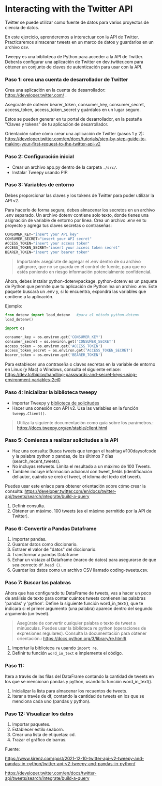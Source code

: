 # Interacting with the Twitter API

Twitter se puede utilizar como fuente de datos para varios proyectos de ciencia de datos.

En este ejercicio, aprenderemos a interactuar con la API de Twitter. Practicaremos almacenar tweets en un marco de datos y guardarlos en un archivo csv.

Tweepy es una biblioteca de Python para acceder a la API de Twitter. Deberás configurar una aplicación de Twitter en dev.twitter.com para obtener un conjunto de claves de autenticación para usar con la API.

### Paso 1: crea una cuenta de desarrollador de Twitter

Crea una aplicación en la cuenta de desarrollador: https://developer.twitter.com/ . 

Asegúrate de obtener bearer_token, consumer_key, consumer_secret, access_token, access_token_secret y guárdalos en un lugar seguro.

Estos se pueden generar en tu portal de desarrollador, en la pestaña "Claves y tokens" de tu aplicación de desarrollador.

Orientación sobre cómo crear una aplicación de Twitter (pasos 1 y 2): https://developer.twitter.com/en/docs/tutorials/step-by-step-guide-to-making-your-first-request-to-the-twitter-api-v2

### Paso 2: Configuración inicial

- Crear un archivo app.py dentro de la carpeta `./src/`.
- Instalar Tweepy usando PIP.

### Paso 3: Variables de entorno

Debes proporcionar las claves y los tokens de Twitter para poder utilizar la API v2.

Para hacerlo de forma segura, debes almacenar los secretos en un archivo .env separado.
Un archivo dotenv contiene solo texto, donde tienes una asignación de variable de entorno por línea.
Crea un archivo .env en tu proyecto y agrega tus claves secretas o contraseñas:

```py
CONSUMER_KEY="insert your API key"
CONSUMER_SECRET="insert your API secret"
ACCESS_TOKEN="insert your access token"
ACCESS_TOKEN_SECRET="insert your access token secret"
BEARER_TOKEN="insert your bearer token"
```

> Importante: asegúrate de agregar el .env dentro de su archivo .gitignore, que no se guarda en el control de fuente, para que no estés poniendo en riesgo información potencialmente confidencial.

Ahora, debes instalar python-dotenvpackage. python-dotenv es un paquete de Python que permite que tu aplicación de Python lea un archivo .env. Este paquete buscará un .env y, si lo encuentra, expondrá las variables que contiene a la aplicación.

Ejemplo:

```py
from dotenv import load_dotenv   #para el método python-dotenv
load_dotenv()                    

import os 

consumer_key = os.environ.get('CONSUMER_KEY')
consumer_secret = os.environ.get('CONSUMER_SECRET')
access_token = os.environ.get('ACCESS_TOKEN')
access_token_secret = os.environ.get('ACCESS_TOKEN_SECRET')
bearer_token = os.environ.get('BEARER_TOKEN')

```

Para establecer una contraseña o claves secretas en la variable de entorno en Linux (y Mac) o Windows, consulta el siguiente enlace: https://dev.to/biplov/handling-passwords-and-secret-keys-using-environment-variables-2ei0

### Paso 4: Inicializar la biblioteca tweepy

- Importar Tweepy y [biblioteca de solicitudes](https://requests.readthedocs.io/en/latest/)
- Hacer una conexión con API v2. Usa las variables en la función `tweepy.Client()`.

> Utiliza la siguiente documentación como guía sobre los parámetros.: https://docs.tweepy.org/en/stable/client.html

### Paso 5: Comienza a realizar solicitudes a la API

- Haz una consulta: Busca tweets que tengan el hashtag #100daysofcode y la palabra python o pandas, de los últimos 7 días (search_recent_tweets).
- No incluyas retweets. Limita el resultado a un máximo de 100 Tweets.
- También incluye información adicional con tweet_fields (identificación del autor, cuándo se creó el tweet, el idioma del texto del tweet).

Puedes usar este enlace para obtener orientación sobre cómo crear la consulta: https://developer.twitter.com/en/docs/twitter-api/tweets/search/integrate/build-a-query


1. Definir consulta.
2. Obtener un máximo. 100 tweets (es el máximo permitido por la API de Twitter).


### Paso 6: Convertir a Pandas Dataframe

1. Importar pandas.
2. Guardar datos como diccionario.
3. Extraer el valor de "datos" del diccionario.
4. Transformar a pandas Dataframe
5. Echar un vistazo al Dataframe (marco de datos) para asegurarse de que sea correcto `df.head ()`.
6. Guardar los datos como un archivo CSV llamado coding-tweets.csv.

### Paso 7: Buscar las palabras

Ahora que has configurado tu DataFrame de tweets, vas a hacer un poco de análisis de texto para contar cuántos tweets contienen las palabras 'pandas' y 'python'. Define la siguiente función word_in_text(), que te indicará si el primer argumento (una palabra) aparece dentro del segundo argumento (un tweet).

> Asegúrate de convertir cualquier palabra o texto de tweet a minúsculas.
> Puedes usar la biblioteca re python (operaciones de expresiones regulares). Consulta la documentación para obtener orientación.: https://docs.python.org/3/library/re.html#


1. Importar la biblioteca `re` usando `import re`.
2. Definir tu función `word_in_text` e implemente el código.

### Paso 11:

Itera a través de las filas del DataFrame contando la cantidad de tweets en los que se mencionan pandas y python, usando tu función word_in_text().

1. Inicializar la lista para almacenar los recuentos de tweets.
2. Iterar a través de df, contando la cantidad de tweets en los que se menciona cada uno (pandas y python).

### Paso 12: Visualizar los datos

1. Importar paquetes.
2. Establecer estilo seaborn.
3. Crear una lista de etiquetas: cd.
4. Trazar el gráfico de barras.

Fuente: 

https://www.kirenz.com/post/2021-12-10-twitter-api-v2-tweepy-and-pandas-in-python/twitter-api-v2-tweepy-and-pandas-in-python/

https://developer.twitter.com/en/docs/twitter-api/tweets/search/integrate/build-a-query